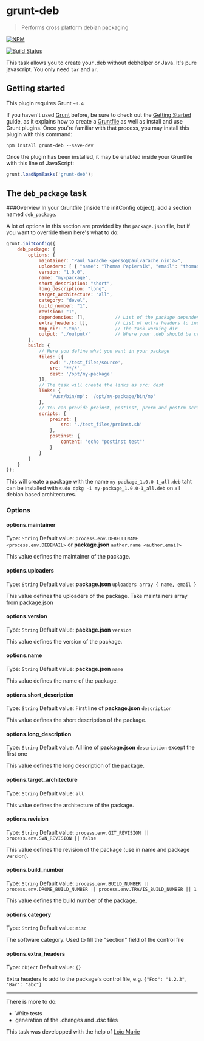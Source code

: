 # grunt-deb
>Performs cross platform debian packaging

[![NPM](https://nodei.co/npm/grunt-deb.png)](https://npmjs.org/package/grunt-deb)

[![Build Status](https://img.shields.io/jenkins/s/http/ci.paulvarache.ninja/grunt-deb.svg)](http://ci.paulvarache.ninja/job/grunt-deb/)

This task allows you to create your .deb without debhelper or Java. It's pure javascript. You only need `tar` and `ar`.

## Getting started

This plugin requires Grunt `~0.4`

If you haven't used [Grunt](http://gruntjs.com/) before, be sure to check out the [Getting Started](http://gruntjs.com/getting-started) guide, as it explains how to create a [Gruntfile](http://gruntjs.com/sample-gruntfile) as well as install and use Grunt plugins. Once you're familiar with that process, you may install this plugin with this command:

```shell
npm install grunt-deb --save-dev
```

Once the plugin has been installed, it may be enabled inside your Gruntfile with this line of JavaScript:

```js
grunt.loadNpmTasks('grunt-deb');
```

## The `deb_package` task
###Overview
In your Gruntfile (inside the initConfig object), add a section named `deb_package`.

A lot of options in this section are provided by the `package.json` file, but if you want to override them here's what to do:

```js
grunt.initConfig({
    deb_package: {
        options: {
            maintainer: "Paul Varache <perso@paulvarache.ninja>",
            uploaders: [ { "name": "Thomas Papiernik", "email": "thomas.papiernik@gmail.com" } ]
            version: "1.0.0",
            name: "my-package",
            short_description: "short",
            long_description: "long",
            target_architecture: "all",
            category: "devel",
            build_number: "1",
            revision: "1",
            dependencies: [],           // List of the package dependencies
            extra_headers: [],          // List of extra headers to include
            tmp_dir: '.tmp',            // The task working dir
            output: './output/'         // Where your .deb should be created
        },
        build: {
            // Here you define what you want in your package
            files: [{
                cwd: './test_files/source',
                src: '**/*',
                dest: '/opt/my-package'
            }],
            // The task will create the links as src: dest
            links: {
                '/usr/bin/mp': '/opt/my-package/bin/mp'
            },
            // You can provide preinst, postinst, prerm and postrm script either by giving a file or what to put in it
            scripts: {
                preinst: {
                    src: './test_files/preinst.sh'
                },
                postinst: {
                    content: 'echo "postinst test"'
                }
            }
        }
    }
});

```

This will create a package with the name `my-package_1.0.0-1_all.deb` taht can be installed with `sudo dpkg -i my-package_1.0.0-1_all.deb` on all debian based architectures.

### Options

#### options.maintainer
Type: `String`
Default value: `process.env.DEBFULLNAME <process.env.DEBEMAIL>` or **package.json** `author.name <author.email>`

This value defines the maintainer of the package.

#### options.uploaders
Type: `String`
Default value: **package.json** `uploaders array { name, email }`

This value defines the uploaders of the package. Take maintainers array from package.json

#### options.version
Type: `String`
Default value: **package.json** `version`

This value defines the version of the package.

#### options.name
Type: `String`
Default value: **package.json** `name`

This value defines the name of the package.

#### options.short_description
Type: `String`
Default value: First line of **package.json** `description`

This value defines the short description of the package.

#### options.long_description
Type: `String`
Default value: All line of **package.json** `description` except the first one

This value defines the long description of the package.

#### options.target_architecture
Type: `String`
Default value: `all`

This value defines the architecture of the package.

#### options.revision
Type: `String`
Default value: `process.env.GIT_REVISION || process.env.SVN_REVISION || false`

This value defines the revision of the package (use in name and package version).

#### options.build_number
Type: `String`
Default value: `process.env.BUILD_NUMBER || process.env.DRONE_BUILD_NUMBER || process.env.TRAVIS_BUILD_NUMBER || 1`

This value defines the build number of the package.

#### options.category
Type: `String`
Default value: `misc`

The software category. Used to fill the "section" field of the control file

#### options.extra_headers
Type: `object`
Default value: `{}`

Extra headers to add to the package's control file, e.g. `{"Foo": "1.2.3", "Bar": "abc"}`

---------------------------------------------
There is more to do:

  * Write tests
  * generation of the .changes and .dsc files

This task was developped with the help of [Loïc Marie](https://github.com/loicmarie)
